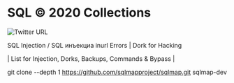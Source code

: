 # SQL © 2020 Collections

![Twitter URL](https://img.shields.io/twitter/url?label=Twitter&style=social&url=https%3A%2F%2Ftwitter%2Fxetaguridimitri)


SQL Injection / SQL инъекциа
 inurl Errors | Dork for Hacking
  
| List for Injection, Dorks, Backups, Commands & Bypass |

git clone --depth 1 https://github.com/sqlmapproject/sqlmap.git sqlmap-dev

